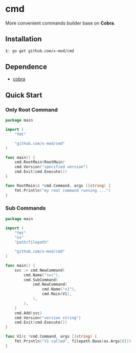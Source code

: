 cmd
===
More convenient commands builder base on **Cobra**.

## Installation

````bash
$: go get github.com/x-mod/cmd
````

## Dependence

- [cobra](https://github.com/spf13/cobra)

## Quick Start

### Only Root Command

````go
package main

import (
	"fmt"

	"github.com/x-mod/cmd"
)

func main() {
    cmd.RootMain(RootMain)
    cmd.Version("specified version")
	cmd.Exit(cmd.Execute())
}

func RootMain(c *cmd.Command, args []string) {
	fmt.Println("my root command running ...")
}
````

### Sub Commands

````go
package main

import (
	"fmt"
	"os"
	"path/filepath"

	"github.com/x-mod/cmd"
)

func main() {
	svc := cmd.NewCommand(
		cmd.Name("svc"),
		cmd.SubCommand(
			cmd.NewCommand(
				cmd.Name("v1"),
				cmd.Main(V1),
			),
		),
	)
	cmd.Add(svc)
	cmd.Version("version string")
	cmd.Exit(cmd.Execute())
}

func V1(c *cmd.Command, args []string) {
	fmt.Println("V1 called", filepath.Base(os.Args[0]))
}
````